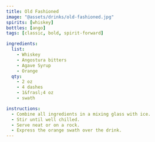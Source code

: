 ```yaml
---
title: Old Fashioned
image: "@assets/drinks/old-fashioned.jpg"
spirits: [whiskey]
bottles: [ango]
tags: [classic, bold, spirit-forward]

ingredients:
  list:
    - Whiskey
    - Angostura bitters
    - Agave Syrup
    - Orange
  qty:
    - 2 oz
    - 4 dashes 
    - 1&frasl;4 oz
    - swath

instructions:
  - Combine all ingredients in a mixing glass with ice.
  - Stir until well chilled.
  - Serve neat or on a rock.
  - Express the orange swath over the drink.
---
```

